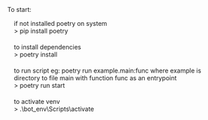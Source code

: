

<div style = "">
To start:

<div style = "padding: 5px; margin: 10px">
<div>
 if not installed poetry on system
</div>
<div>
 > pip install poetry
</div>
</div>

<div style = "padding: 5px; margin: 10px">
<div>
 to install dependencies
</div>
<div>
 > poetry install 
</div>
</div>

<div style = "padding: 5px; margin: 10px">
<div>
 to run script eg: poetry run example.main:func where example is directory to file main with function func as an entrypoint
</div>
<div>
 > poetry run start
</div>
</div>

<div style = "padding: 5px; margin: 10px">
<div>
to activate venv
</div>
<div>
> .\bot_env\Scripts\activate
</div>
</div>

</div>


